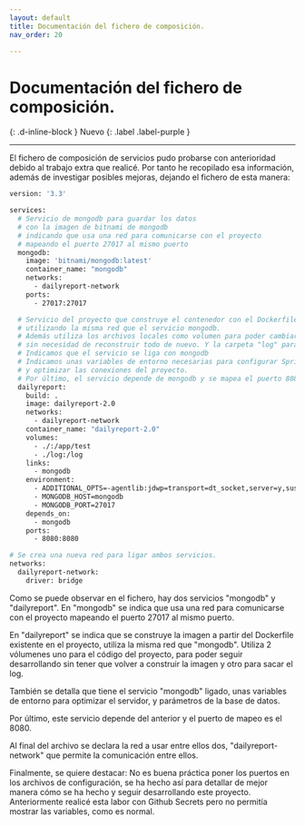 ```yaml
---
layout: default
title: Documentación del fichero de composición.
nav_order: 20

---
```


# Documentación del fichero de composición.

{: .d-inline-block }
Nuevo
{: .label .label-purple }


---

El fichero de composición de servicios pudo probarse con anterioridad debido al trabajo extra que realicé. 
Por tanto he recopilado esa información, además de investigar posibles mejoras, dejando el fichero de esta manera:

```Dockerfile
version: '3.3'

services:
  # Servicio de mongodb para guardar los datos
  # con la imagen de bitnami de mongodb
  # indicando que usa una red para comunicarse con el proyecto
  # mapeando el puerto 27017 al mismo puerto
  mongodb:
    image: 'bitnami/mongodb:latest'
    container_name: "mongodb"
    networks:
      - dailyreport-network
    ports:
      - 27017:27017

  # Servicio del proyecto que construye el contenedor con el DockerfileTest
  # utilizando la misma red que el servicio mongodb.
  # Además utiliza los archivos locales como volumen para poder cambiarlos
  # sin necesidad de reconstruir todo de nuevo. Y la carpeta "log" para sacar el log del servicio
  # Indicamos que el servicio se liga con mongodb
  # Indicamos unas variables de entorno necesarias para configurar Spring con mongodb
  # y optimizar las conexiones del proyecto.
  # Por último, el servicio depende de mongodb y se mapea el puerto 8080 al mismo puerto
  dailyreport:
    build: .
    image: dailyreport-2.0
    networks:
      - dailyreport-network
    container_name: "dailyreport-2.0"
    volumes:
      - ./:/app/test
      - ./log:/log
    links:
      - mongodb
    environment:
      - ADDITIONAL_OPTS=-agentlib:jdwp=transport=dt_socket,server=y,suspend=n,address=27017
      - MONGODB_HOST=mongodb
      - MONGODB_PORT=27017
    depends_on:
      - mongodb
    ports:
      - 8080:8080

# Se crea una nueva red para ligar ambos servicios.
networks:
  dailyreport-network:
    driver: bridge
```

Como se puede observar en el fichero, hay dos servicios "mongodb" y "dailyreport".
En "mongodb" se indica que usa una red para comunicarse con el proyecto mapeando el puerto 27017 al mismo puerto.

En "dailyreport" se indica que se construye la imagen a partir del Dockerfile existente en el proyecto, utiliza la misma red que "mongodb".
Utiliza 2 vólumenes uno para el código del proyecto, para poder seguir desarrollando sin tener que volver a construir la imagen y otro para sacar el log.

También se detalla que tiene el servicio "mongodb" ligado, unas variables de entorno para optimizar el servidor, y parámetros de la base de datos.

Por último, este servicio depende del anterior y el puerto de mapeo es el 8080.

Al final del archivo se declara la red a usar entre ellos dos, "dailyreport-network" que permite la comunicación entre ellos.

Finalmente, se quiere destacar: 
No es buena práctica poner los puertos en los archivos de configuración, se ha hecho así para detallar de mejor manera cómo se ha hecho y seguir desarrollando este proyecto. 
Anteriormente realicé esta labor con Github Secrets pero no permitía mostrar las variables, como es normal.

